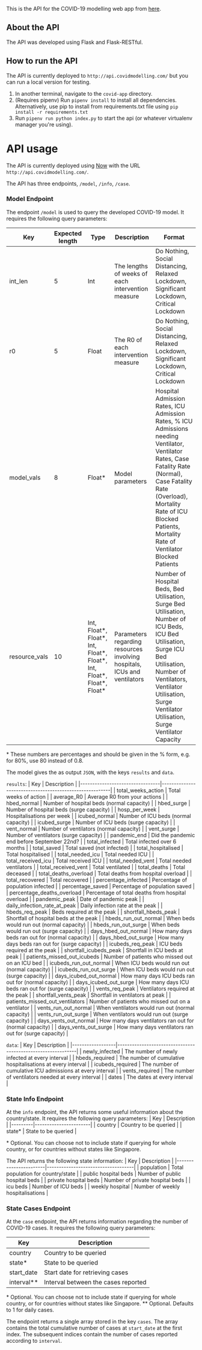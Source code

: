 This is the API for the COVID-19 modelling web app from [here](https://github.com/markgeejw/covid-app).

## About the API
The API was developed using Flask and Flask-RESTful.

## How to run the API
The API is currently deployed to `http://api.covidmodelling.com/` but you can run a local version for testing.
1. In another terminal, navigate to the `covid-app` directory.
2. (Requires pipenv) Run `pipenv install` to install all dependencies. Alternatively, use pip to install from requirements.txt file using `pip install -r requirements.txt`
3. Run `pipenv run python index.py` to start the api (or whatever virtualenv manager you're using).


# API usage
The API is currently deployed using [Now](http://now.sh) with the URL `http://api.covidmodelling.com/`.

The API has three endpoints, `/model`, `/info`, `/case`.
### Model Endpoint
The endpoint `/model` is used to query the developed COVID-19 model. It requires the following query parameters:

| Key           | Expected length | Type                                                                  | Description                                                              | Format                                                                                                                                                                                                                                                  |
|---------------|-----------------|-----------------------------------------------------------------------|--------------------------------------------------------------------------|---------------------------------------------------------------------------------------------------------------------------------------------------------------------------------------------------------------------------------------------------------|
| int_len       | 5               | Int                                                                   | The lengths of weeks of each intervention measure                        | Do Nothing, Social Distancing, Relaxed Lockdown, Significant Lockdown, Critical Lockdown                                                                                                                                                                |
| r0            | 5               | Float                                                                 | The R0 of each intervention measure                                      | Do Nothing, Social Distancing, Relaxed Lockdown, Significant Lockdown, Critical Lockdown                                                                                                                                                                |
| model_vals    | 8               | Float*                                                                | Model parameters                                                         | Hospital Admission Rates, ICU Admission Rates, % ICU Admissions needing Ventilator, Ventilator Rates, Case Fatality Rate (Normal), Case Fatality Rate (Overload), Mortality Rate of ICU Blocked Patients, Mortality Rate of Ventilator Blocked Patients |
| resource_vals | 10              | Int, Float*, Float*, Int, Float*, Float*, Int, Float*, Float*, Float* | Parameters regarding resources involving hospitals, ICUs and ventilators | Number of Hospital Beds, Bed Utilisation, Surge Bed Utilisation, Number of ICU Beds, ICU Bed Utilisation, Surge ICU Bed Utilisation, Number of Ventilators, Ventilator Utilisation, Surge Ventilator Utilisation, Surge Ventilator Capacity             |

\* These numbers are percentages and should be given in the % form, e.g. for 80%, use 80 instead of 0.8.

The model gives the as output `JSON`, with the keys `results` and `data`.

`results`:
| ﻿Key                             | Description                                             |
|---------------------------------|---------------------------------------------------------|
| total_weeks_action              | Total weeks of action                                   |
| average_R0                      | Average R0 from your actions                            |
| hbed_normal                     | Number of hospital beds (normal capacity)               |
| hbed_surge                      | Number of hospital beds (surge capacity)                |
| hosp_per_week                   | Hospitalisations per week                               |
| icubed_normal                   | Number of ICU beds (normal capacity)                    |
| icubed_surge                    | Number of ICU beds (surge capacity)                     |
| vent_normal                     | Number of ventilators (normal capacity)                 |
| vent_surge                      | Number of ventilators (surge capacity)                  |
| pandemic_end                    | Did the pandemic end before September 22nd?             |
| total_infected                  | Total infected over 6 months                            |
| total_saved                     | Total saved (not infected)                              |
| total_hospitalised              | Total hospitalised                                      |
| total_needed_icu                | Total needed ICU                                        |
| total_received_icu              | Total received ICU                                      |
| total_needed_vent               | Total needed ventilators                                |
| total_received_vent             | Total ventilated                                        |
| total_deaths                    | Total deceased                                          |
| total_deaths_overload           | Total deaths from hospital overload                     |
| total_recovered                 | Total recovered                                         |
| percentage_infected             | Percentage of population infected                       |
| percentage_saved                | Percentage of population saved                          |
| percentage_deaths_overload      | Percentage of total deaths from hospital overload       |
| pandemic_peak                   | Date of pandemic peak                                   |
| daily_infection_rate_at_peak    | Daily infection rate at the peak                        |
| hbeds_req_peak                  | Beds required at the peak                               |
| shortfall_hbeds_peak            | Shortfall of hospital beds at the peak                  |
| hbeds_run_out_normal            | When beds would run out (normal capacity)               |
| hbeds_run_out_surge             | When beds would run out (surge capacity)                |
| days_hbed_out_normal            | How many days beds ran out for (normal capacity)        |
| days_hbed_out_surge             | How many days beds ran out for (surge capacity)         |
| icubeds_req_peak                | ICU beds required at the peak                           |
| shortfall_icubeds_peak          | Shortfall in ICU beds at peak                           |
| patients_missed_out_icubeds     | Number of patients who missed out on an ICU bed         |
| icubeds_run_out_normal          | When ICU beds would run out (normal capacity)           |
| icubeds_run_out_surge           | When ICU beds would run out (surge capacity)            |
| days_icubed_out_normal          | How many days ICU beds ran out for (normal capacity)    |
| days_icubed_out_surge           | How many days ICU beds ran out for (surge capacity)     |
| vents_req_peak                  | Ventilators required at the peak                        |
| shortfall_vents_peak            | Shortfall in ventilators at peak                        |
| patients_missed_out_ventilators | Number of patients who missed out on a ventilator       |
| vents_run_out_normal            | When ventilators would run out (normal capacity)        |
| vents_run_out_surge             | When ventilators would run out (surge capacity)         |
| days_vents_out_normal           | How many days ventilators ran out for (normal capacity) |
| days_vents_out_surge            | How many days ventilators ran out for (surge capacity)  |

`data`:
| Key              | Description                                                 |
|------------------|-------------------------------------------------------------|
| newly_infected   | The number of newly infected at every interval              |
| hbeds_required   | The number of cumulative hospitalisations at every interval |
| icubeds_required | The number of cumulative ICU admissions at every interval   |
| vents_required   | The number of ventilators needed at every interval          |
| dates            | The dates at every interval                                 |

### State Info Endpoint
At the `info` endpoint, the API returns some useful information about the country/state. It requires the following query parameters:
| Key     | Description           |
|---------|-----------------------|
| country | Country to be queried |
| state*  | State to be queried   |

\* Optional. You can choose not to include state if querying for whole country, or for countries without states like Singapore.

The API returns the following state information:
| Key                   | Description                        |
|-----------------------|------------------------------------|
| population            | Total population for country/state |
| public hospital beds  | Number of public hospital beds     |
| private hospital beds | Number of private hospital beds    |
| icu beds              | Number of ICU beds                 |
| weekly hospital       | Number of weekly hospitalisations  |

### State Cases Endpoint
At the `case` endpoint, the API returns information regarding the number of COVID-19 cases. It requires the following query parameters:

| Key        | Description                         |
|------------|-------------------------------------|
| country    | Country to be queried               |
| state*     | State to be queried                 |
| start_date | Start date for retrieving cases     |
| interval** | Interval between the cases reported |

\* Optional. You can choose not to include state if querying for whole country, or for countries without states like Singapore.
\** Optional. Defaults to 1 for daily cases.

The endpoint returns a single array stored in the key `cases`. The array contains the total cumulative number of cases at `start_date` at the first index. The subsequent indices contain the number of cases reported according to `interval`.
